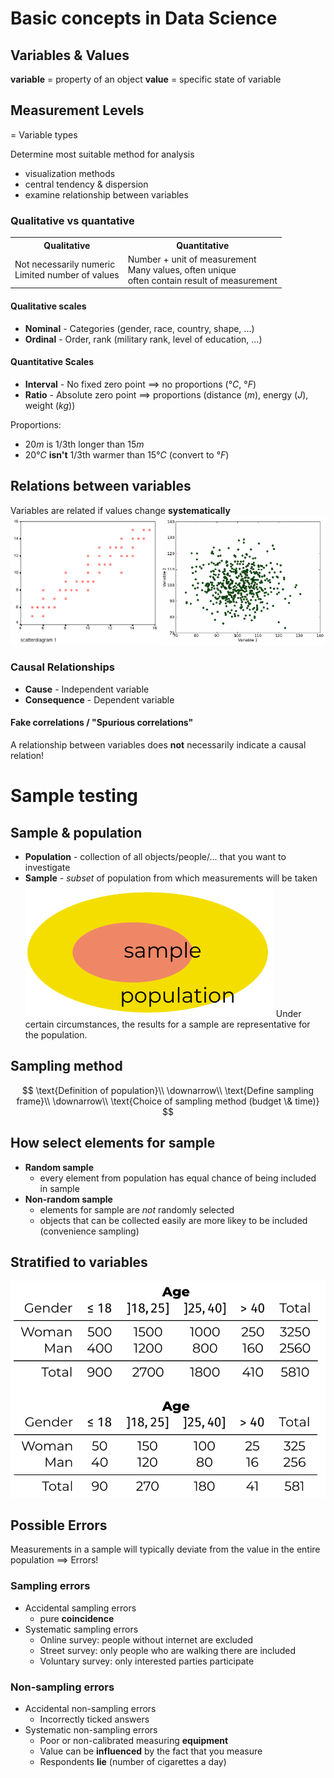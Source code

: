 # Basic concepts in Data Science
## Variables & Values
**variable** = property of an object
**value** = specific state of variable
## Measurement Levels
= Variable types

Determine most suitable method for analysis
- visualization methods
- central tendency & dispersion
- examine relationship between variables
### Qualitative vs quantative
<table>
<tr><th>Qualitative</th><th>Quantitative</th></tr>
<tr><td>Not necessarily numeric<br>Limited number of values</td><td>Number + unit of measurement<br>Many values, often unique<br>often contain result of measurement</td></tr>
</table>

#### Qualitative scales
- **Nominal** - Categories
  (gender, race, country, shape, ...)
- **Ordinal** - Order, rank
  (military rank, level of education, ...)
#### Quantitative Scales
- **Interval** - No fixed zero point $\implies$ no proportions
  ($°C$, $°F$)
- **Ratio** - Absolute zero point $\implies$ proportions
  (distance ($m$), energy ($J$), weight ($kg$))
  
Proportions:
- $20m$ is $1/3$th longer than $15m$
- $20°C$ **isn't** $1/3$th warmer than $15°C$ (convert to $°F$)
## Relations between variables
Variables are related if values change **systematically**
![42ab2ce037960d0b8884517ce1229dfe.png](../../_resources/42ab2ce037960d0b8884517ce1229dfe.png)
### Causal Relationships
- **Cause** - Independent variable
- **Consequence** - Dependent variable
#### Fake correlations / "Spurious correlations"
A relationship between variables does **not** necessarily indicate a causal relation!
# Sample testing
## Sample & population
- **Population** - collection of all objects/people/... that you want to investigate
- **Sample** - *subset* of population from which measurements will be taken
![6b355c776defddb4a9d79c91844641c1.png](../../_resources/6b355c776defddb4a9d79c91844641c1.png)
Under certain circumstances, the results for a sample are representative for the population.
## Sampling method
$$
\text{Definition of population}\\
\downarrow\\
\text{Define sampling frame}\\
\downarrow\\
\text{Choice of sampling method (budget \& time)}
$$
## How select elements for sample
- **Random sample** 
  - every element from population has equal chance of being included in sample
- **Non-random sample**
  - elements for sample are *not* randomly selected
  - objects that can be collected easily are more likey to be included (convenience sampling)
## Stratified to variables
![dd7251d6e660a3bc94a8143c9099419f.png](../../_resources/dd7251d6e660a3bc94a8143c9099419f.png)
## Possible Errors
Measurements in a sample will typically deviate from the value in the entire population $\implies$ Errors!
### Sampling errors
- Accidental sampling errors
	- pure **coincidence**
- Systematic sampling errors
	- Online survey: people without internet are excluded
	- Street survey: only people who are walking there are included
	- Voluntary survey: only interested parties participate
### Non-sampling errors
- Accidental non-sampling errors
	- Incorrectly ticked answers
- Systematic non-sampling errors
	- Poor or non-calibrated measuring **equipment**
	- Value can be **influenced** by the fact that you measure
	- Respondents **lie** (number of cigarettes a day)